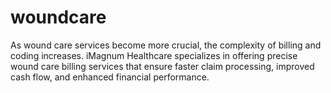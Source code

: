 # woundcare
As wound care services become more crucial, the complexity of billing and coding increases. iMagnum Healthcare specializes in offering precise wound care billing services that ensure faster claim processing, improved cash flow, and enhanced financial performance.
